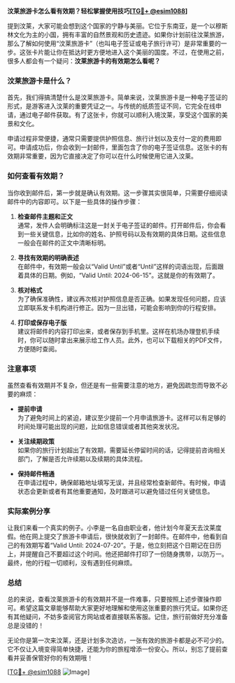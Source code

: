 **汶莱旅游卡怎么看有效期？轻松掌握使用技巧[[TG💪+ @esim1088](https://t.me/s/esim1088)]**

提到汶莱，大家可能会想到这个国家的宁静与美丽。它位于东南亚，是一个以穆斯林文化为主的小国，拥有丰富的自然景观和历史遗迹。如果你计划前往汶莱旅游，那么了解如何使用“汶莱旅游卡”（也叫电子签证或电子旅行许可）是非常重要的一步。这张卡片能让你在抵达时更方便地进入这个美丽的国度。不过，在使用之前，很多人都会有一个疑问：**汶莱旅游卡的有效期怎么看呢？**

### 汶莱旅游卡是什么？

首先，我们得搞清楚什么是汶莱旅游卡。简单来说，汶莱旅游卡是一种电子签证的形式，是游客进入汶莱的重要凭证之一。与传统的纸质签证不同，它完全在线申请，通过电子邮件获取。有了这张卡，你就可以顺利入境汶莱，享受这个国家的美景和文化。

申请过程非常便捷，通常只需要提供护照信息、旅行计划以及支付一定的费用即可。申请成功后，你会收到一封邮件，里面包含了你的电子签证信息。这张卡的有效期非常重要，因为它直接决定了你可以在什么时候使用它进入汶莱。

### 如何查看有效期？

当你收到邮件后，第一步就是确认有效期。这一步骤其实很简单，只需要仔细阅读邮件中的内容即可。以下是一些具体的操作步骤：

1. **检查邮件主题和正文**  
   通常，发件人会明确标注这是一封关于电子签证的邮件。打开邮件后，你会看到一些关键信息，比如你的姓名、护照号码以及有效期的具体日期。这些信息一般会在邮件的正文中清晰标明。

2. **寻找有效期的明确表述**  
   在邮件中，有效期一般会以“Valid Until”或者“Until”这样的词语出现，后面跟着具体的日期。例如，“Valid Until: 2024-06-15”。这就是你的有效期了。

3. **核对格式**  
   为了确保准确性，建议再次核对护照信息是否正确。如果发现任何问题，应该立即联系发卡机构进行修正。因为一旦出错，可能会影响到你的行程安排。

4. **打印或保存电子版**  
   建议将邮件的内容打印出来，或者保存到手机里。这样在机场办理登机手续时，你可以随时拿出来展示给工作人员。此外，也可以下载相关的PDF文件，方便随时查阅。

### 注意事项

虽然查看有效期并不复杂，但还是有一些需要注意的地方，避免因疏忽而导致不必要的麻烦：

- **提前申请**  
  为了避免时间上的紧迫，建议至少提前一个月申请旅游卡。这样可以有足够的时间处理可能出现的问题，比如信息错误或者其他突发状况。

- **关注续期政策**  
  如果你的旅行计划超出了有效期，需要延长停留时间的话，记得提前咨询相关部门，了解是否允许续期以及续期的具体流程。

- **保持邮件畅通**  
  在申请过程中，确保邮箱地址填写无误，并且经常检查新邮件。有时候，申请状态会更新或者有其他重要通知，及时跟进可以避免错过任何关键信息。

### 实际案例分享

让我们来看一个真实的例子。小李是一名自由职业者，他计划今年夏天去汶莱度假。他在网上提交了旅游卡申请后，很快就收到了一封邮件。在邮件中，他看到自己的有效期写着“Valid Until: 2024-07-20”。于是，他立刻把这个日期记在日历上，并提醒自己不要超过这个时间。他还把邮件打印了一份随身携带，以防万一。最终，他的行程一切顺利，没有遇到任何麻烦。

### 总结

总的来说，查看汶莱旅游卡的有效期并不是一件难事，只要按照上述步骤操作即可。希望这篇文章能够帮助大家更好地理解和使用这张重要的旅行凭证。如果你还有其他疑问，不妨多查阅官方网站或者直接联系客服。记住，旅行前做好充分准备总是没错的！

无论你是第一次来汶莱，还是计划多次造访，一张有效的旅游卡都是必不可少的。它不仅让入境变得简单快捷，还能为你的旅程增添一份安心。所以，别忘了提前查看并妥善保管好你的有效期哦！

[[TG💪+ @esim1088](https://t.me/s/esim1088) ![Image](https://i.postimg.cc/4NQfJmqS/Snipaste-2025-05-13-00-14-12.png)]